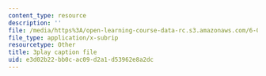 ```yaml
---
content_type: resource
description: ''
file: /media/https%3A/open-learning-course-data-rc.s3.amazonaws.com/6-006-introduction-to-algorithms-fall-2011/e3d02b22bb0cac09d2a1d53962e8a2dc_CHvQ3q_gJ7E.srt
file_type: application/x-subrip
resourcetype: Other
title: 3play caption file
uid: e3d02b22-bb0c-ac09-d2a1-d53962e8a2dc
---
```

